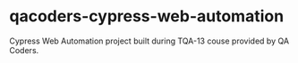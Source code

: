 # qacoders-cypress-web-automation
Cypress Web Automation project built during TQA-13 couse provided by QA Coders.
